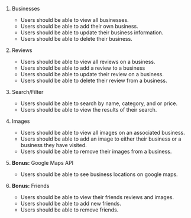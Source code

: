 1. Businesses
    * Users should be able to view all businesses.
    * Users should be able to add their own business.
    * Users should be able to update their business information.
    * Users should be able to delete their business.

2. Reviews
    * Users should be able to view all reviews on a business.
    * Users should be able to add a review to a business
    * Users should be able to update their review on a business.
    * Users should be able to delete their review from a business.

3. Search/Filter
    * Users should be able to search by name, category, and or price.
    * Users should be able to view the results of their search.

4. Images
    * Users should be able to view all images on an associated business.
    * Users should be able to add an image to either their business or a business they have visited.
    * Users should be able to remove their images from a business.

5. **Bonus:** Google Maps API
    * Users should be able to see business locations on google maps.

6. **Bonus:** Friends
    * Users should be able to view their friends reviews and images.
    * Users should be able to add new friends.
    * Users should be able to remove friends.
